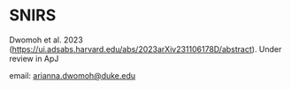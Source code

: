 # SNIRS

Dwomoh et al. 2023 (https://ui.adsabs.harvard.edu/abs/2023arXiv231106178D/abstract). Under review in ApJ

email: arianna.dwomoh@duke.edu
